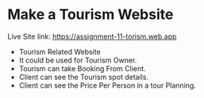 # Make a Tourism Website

Live Site link: https://assignment-11-torism.web.app


- Tourism Related Website
- It could be used for Tourism Owner.
- Tourism can take Booking From Client.
- Client can see the Tourism spot details.
- Client can see the Price Per Person in a tour Planning.